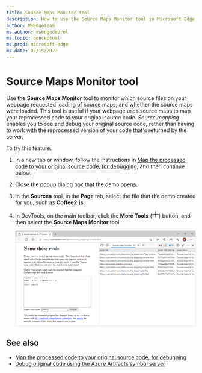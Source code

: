 ```yaml
---
title: Source Maps Monitor tool
description: How to use the Source Maps Monitor tool in Microsoft Edge DevTools.
author: MSEdgeTeam
ms.author: msedgedevrel
ms.topic: conceptual
ms.prod: microsoft-edge
ms.date: 02/15/2022
---
```

# Source Maps Monitor tool

Use the **Source Maps Monitor** tool to monitor which source files on your webpage requested loading of source maps, and whether the source maps were loaded.  This tool is useful if your webpage uses source maps to map your reprocessed code to your original source code.  _Source mapping_ enables you to see and debug your original source code, rather than having to work with the reprocessed version of your code that's returned by the server.


To try this feature:

1. In a new tab or window, follow the instructions in [Map the processed code to your original source code, for debugging](../javascript/source-maps.md), and then continue below.

1. Close the popup dialog box that the demo opens.

1. In the **Sources** tool, in the **Page** tab, select the file that the demo created for you, such as **Coffee2.js**.

1. In DevTools, on the main toolbar, click the **More Tools** (![More Tools icon.](../media/more-tools-icon-light-theme.png)) button, and then select the **Source Maps Monitor** tool.

   ![The Source Maps Monitor tool.](../media/source-maps-monitor-tool.png)


<!-- ====================================================================== -->
## See also

* [Map the processed code to your original source code, for debugging](../javascript/source-maps.md)
* [Debug original code using the Azure Artifacts symbol server](../javascript/ado-symbol-server.md)
